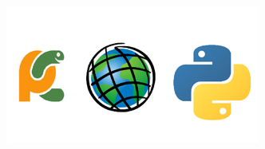 ![GIS-Python](https://github.com/SergeyShchus/GIS_PRO/blob/main/Notebook/Choosing-a-Python-scripting-environment.png?raw=true)
